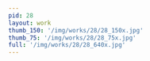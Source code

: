 ```yaml
---
pid: 28
layout: work
thumb_150: '/img/works/28/28_150x.jpg'
thumb_75: '/img/works/28/28_75x.jpg'
full: '/img/works/28/28_640x.jpg'
---
```

